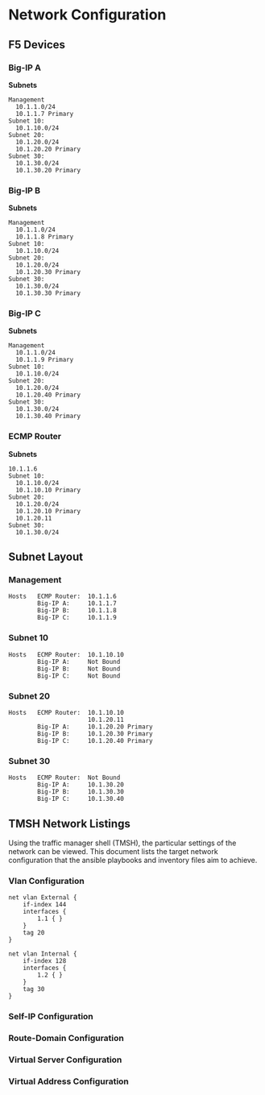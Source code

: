 # Network Configuration

## F5 Devices
### Big-IP A

__Subnets__

    Management  
      10.1.1.0/24
      10.1.1.7 Primary
    Subnet 10:
      10.1.10.0/24
    Subnet 20:
      10.1.20.0/24
      10.1.20.20 Primary
    Subnet 30:
      10.1.30.0/24
      10.1.30.20 Primary

### Big-IP B

__Subnets__

    Management  
      10.1.1.0/24
      10.1.1.8 Primary
    Subnet 10:
      10.1.10.0/24
    Subnet 20:
      10.1.20.0/24
      10.1.20.30 Primary
    Subnet 30:
      10.1.30.0/24
      10.1.30.30 Primary

### Big-IP C
__Subnets__

    Management  
      10.1.1.0/24
      10.1.1.9 Primary
    Subnet 10:
      10.1.10.0/24
    Subnet 20:
      10.1.20.0/24
      10.1.20.40 Primary
    Subnet 30:
      10.1.30.0/24
      10.1.30.40 Primary

### ECMP Router
__Subnets__

    10.1.1.6
    Subnet 10:
      10.1.10.0/24
      10.1.10.10 Primary
    Subnet 20:
      10.1.20.0/24
      10.1.20.10 Primary
      10.1.20.11
    Subnet 30:
      10.1.30.0/24

## Subnet Layout

### Management

    Hosts   ECMP Router:  10.1.1.6
            Big-IP A:     10.1.1.7
            Big-IP B:     10.1.1.8
            Big-IP C:     10.1.1.9

### Subnet 10
    Hosts   ECMP Router:  10.1.10.10
            Big-IP A:     Not Bound
            Big-IP B:     Not Bound
            Big-IP C:     Not Bound

### Subnet 20
    Hosts   ECMP Router:  10.1.10.10
                          10.1.20.11
            Big-IP A:     10.1.20.20 Primary
            Big-IP B:     10.1.20.30 Primary
            Big-IP C:     10.1.20.40 Primary

### Subnet 30
    Hosts   ECMP Router:  Not Bound
            Big-IP A:     10.1.30.20
            Big-IP B:     10.1.30.30
            Big-IP C:     10.1.30.40

## TMSH Network Listings
Using the traffic manager shell (TMSH), the particular settings of the network can be viewed.  This
document lists the target network configuration that the ansible playbooks and inventory files aim
to achieve.


### Vlan Configuration

    net vlan External {
        if-index 144
        interfaces {
            1.1 { }
        }
        tag 20
    }

    net vlan Internal {
        if-index 128
        interfaces {
            1.2 { }
        }
        tag 30
    }

### Self-IP Configuration


### Route-Domain Configuration

### Virtual Server Configuration

### Virtual Address Configuration
